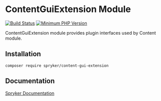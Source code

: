 # ContentGuiExtension Module
[![Build Status](https://travis-ci.org/spryker/content-gui-extension.svg)](https://travis-ci.org/spryker/content-gui-extension)
[![Minimum PHP Version](https://img.shields.io/badge/php-%3E%3D%207.2-8892BF.svg)](https://php.net/)

ContentGuiExtension module provides plugin interfaces used by Content module.

## Installation

```
composer require spryker/content-gui-extension
```

## Documentation

[Spryker Documentation](https://academy.spryker.com/developing_with_spryker/module_guide/modules.html)
